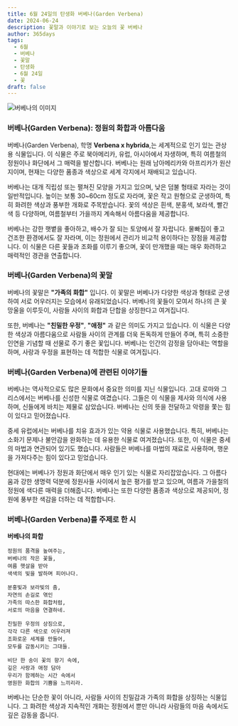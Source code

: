 ```yaml
---
title: 6월 24일의 탄생화 버베나(Garden Verbena)
date: 2024-06-24
description: 꽃말과 이야기로 보는 오늘의 꽃 버베나
author: 365days
tags:
  - 6월
  - 버베나
  - 꽃말
  - 탄생화
  - 6월 24일
  - 꽃
draft: false
---
```


![버베나의 이미지](https://cdn.pixabay.com/photo/2015/05/07/07/58/flowers-756181_1280.jpg#center)


### 버베나(Garden Verbena): 정원의 화합과 아름다움

버베나(Garden Verbena), 학명 **Verbena x hybrida**,는 세계적으로 인기 있는 관상용 식물입니다. 이 식물은 주로 북아메리카, 유럽, 아시아에서 자생하며, 특히 여름철의 정원이나 화단에서 그 매력을 발산합니다. 버베나는 원래 남아메리카와 아프리카가 원산지이며, 현재는 다양한 품종과 색상으로 세계 각지에서 재배되고 있습니다.

버베나는 대개 직립성 또는 펼쳐진 모양을 가지고 있으며, 낮은 덤불 형태로 자라는 것이 일반적입니다. 높이는 보통 30~60cm 정도로 자라며, 꽃은 작고 원형으로 군생하여, 특히 화려한 색상과 풍부한 개화로 주목받습니다. 꽃의 색상은 흰색, 분홍색, 보라색, 빨간색 등 다양하며, 여름철부터 가을까지 계속해서 아름다움을 제공합니다.

버베나는 강한 햇볕을 좋아하고, 배수가 잘 되는 토양에서 잘 자랍니다. 물빠짐이 좋고 건조한 환경에서도 잘 자라며, 이는 정원에서 관리가 비교적 용이하다는 장점을 제공합니다. 이 식물은 다른 꽃들과 조화를 이루기 좋으며, 꽃이 만개했을 때는 매우 화려하고 매력적인 경관을 연출합니다.

### 버베나(Garden Verbena)의 꽃말

버베나의 꽃말은 **"가족의 화합"** 입니다. 이 꽃말은 버베나가 다양한 색상과 형태로 군생하여 서로 어우러지는 모습에서 유래되었습니다. 버베나의 꽃들이 모여서 하나의 큰 꽃망울을 이루듯이, 사람들 사이의 화합과 단합을 상징한다고 여겨집니다.

또한, 버베나는 **"친밀한 우정"**, **"애정"** 과 같은 의미도 가지고 있습니다. 이 식물은 다양한 색상과 아름다움으로 사람들 사이의 관계를 더욱 돈독하게 만들어 주며, 특히 소중한 인연을 기념할 때 선물로 주기 좋은 꽃입니다. 버베나는 인간의 감정을 담아내는 역할을 하며, 사랑과 우정을 표현하는 데 적합한 식물로 여겨집니다.

### 버베나(Garden Verbena)에 관련된 이야기들

버베나는 역사적으로도 많은 문화에서 중요한 의미를 지닌 식물입니다. 고대 로마와 그리스에서는 버베나를 신성한 식물로 여겼습니다. 그들은 이 식물을 제사와 의식에 사용하며, 신들에게 바치는 제물로 삼았습니다. 버베나는 신의 뜻을 전달하고 악령을 쫓는 힘이 있다고 믿어졌습니다.

중세 유럽에서는 버베나를 치유 효과가 있는 약용 식물로 사용했습니다. 특히, 버베나는 소화기 문제나 불안감을 완화하는 데 유용한 식물로 여겨졌습니다. 또한, 이 식물은 중세의 마법과 연관되어 있기도 했습니다. 사람들은 버베나를 마법의 재료로 사용하며, 행운을 가져다주는 힘이 있다고 믿었습니다.

현대에는 버베나가 정원과 화단에서 매우 인기 있는 식물로 자리잡았습니다. 그 아름다움과 강한 생명력 덕분에 정원사들 사이에서 높은 평가를 받고 있으며, 여름과 가을철의 정원에 색다른 매력을 더해줍니다. 버베나는 또한 다양한 품종과 색상으로 제공되어, 정원에 풍부한 색감을 더하는 데 적합합니다.

### 버베나(Garden Verbena)를 주제로 한 시

**버베나의 화합**

```
정원의 품격을 높여주는,  
버베나의 작은 꽃들,  
여름 햇살을 받아  
색색의 빛을 발하며 피어나다.

분홍빛과 보라빛의 춤,  
자연의 손길로 엮인  
가족의 따스한 화합처럼,  
서로의 마음을 연결하네.

친밀한 우정의 상징으로,  
각각 다른 색으로 어우러져  
조화로운 세계를 만들어,  
모두를 감동시키는 그대들.

비단 한 송이 꽃의 향기 속에,  
깊은 사랑과 애정 담아  
우리가 함께하는 시간 속에서  
영원한 화합의 기쁨을 느끼리라.
```

버베나는 단순한 꽃이 아니라, 사람들 사이의 친밀감과 가족의 화합을 상징하는 식물입니다. 그 화려한 색상과 지속적인 개화는 정원에서 뿐만 아니라 사람들의 마음 속에서도 깊은 감동을 줍니다. 